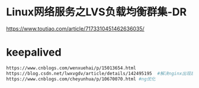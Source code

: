 # Linux网络服务之LVS负载均衡群集-DR
  https://www.toutiao.com/article/7173310451462636035/  

# keepalived
```bash
https://www.cnblogs.com/wenxuehai/p/15013654.html
https://blog.csdn.net/lwxvgdv/article/details/142495195  #解决nginx出现故障却不能快速切换到备份服务器的问题
https://www.cnblogs.com/cheyunhua/p/10670070.html #ng优化
```

